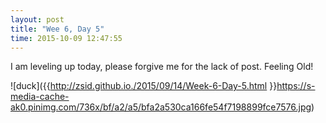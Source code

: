 ```yaml
---
layout: post
title: "Wee 6, Day 5"
time: 2015-10-09 12:47:55
---
```

I am leveling up today, please forgive me for the lack of post. Feeling Old!

![duck]({{http://zsid.github.io./2015/09/14/Week-6-Day-5.html }}https://s-media-cache-ak0.pinimg.com/736x/bf/a2/a5/bfa2a530ca166fe54f7198899fce7576.jpg)
